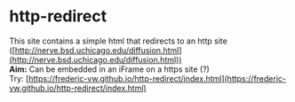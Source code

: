 # http-redirect
This site contains a simple html that redirects to an http site ([http://nerve.bsd.uchicago.edu/diffusion.html](http://nerve.bsd.uchicago.edu/diffusion.html))  
**Aim:** Can be embedded in an iFrame on a https site (?)  
Try: [https://frederic-vw.github.io/http-redirect/index.html](https://frederic-vw.github.io/http-redirect/index.html)
